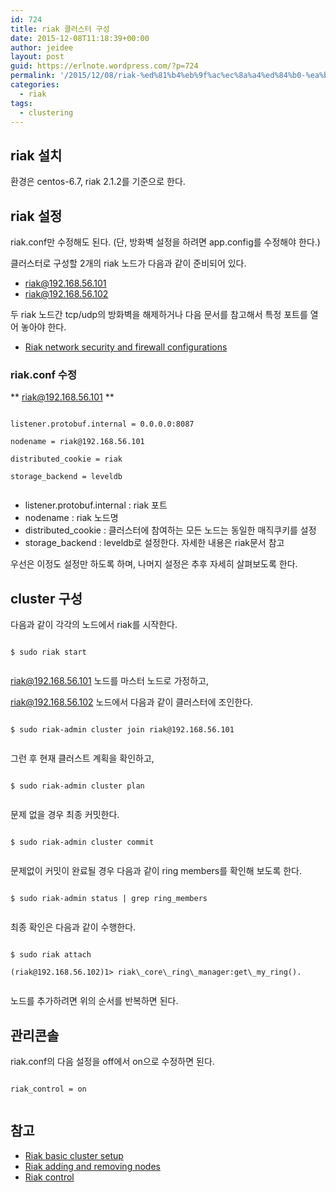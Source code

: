 ```yaml
---
id: 724
title: riak 클러스터 구성
date: 2015-12-08T11:18:39+00:00
author: jeidee
layout: post
guid: https://erlnote.wordpress.com/?p=724
permalink: '/2015/12/08/riak-%ed%81%b4%eb%9f%ac%ec%8a%a4%ed%84%b0-%ea%b5%ac%ec%84%b1/'
categories:
  - riak
tags:
  - clustering
---
```

## riak 설치

환경은 centos-6.7, riak 2.1.2를 기준으로 한다.

## riak 설정

riak.conf만 수정해도 된다. (단, 방화벽 설정을 하려면 app.config를 수정해야 한다.)

클러스터로 구성할 2개의 riak 노드가 다음과 같이 준비되어 있다.

  * riak@192.168.56.101
  * riak@192.168.56.102

두 riak 노드간 tcp/udp의 방화벽을 해제하거나 다음 문서를 참고해서 특정 포트를 열어 놓아야 한다.

  * [Riak network security and firewall configurations](https://docs.basho.com/riak/1.1.0/cookbooks/Network-Security-and-Firewall-Configurations/)

### riak.conf 수정

\*\* riak@192.168.56.101 \*\*

```
  
listener.protobuf.internal = 0.0.0.0:8087
  
nodename = riak@192.168.56.101
  
distributed_cookie = riak
  
storage_backend = leveldb
  
```

  * listener.protobuf.internal : riak 포트
  * nodename : riak 노드명
  * distributed_cookie : 클러스터에 참여하는 모든 노드는 동일한 매직쿠키를 설정
  * storage_backend : leveldb로 설정한다. 자세한 내용은 riak문서 참고

우선은 이정도 설정만 하도록 하며, 나머지 설정은 추후 자세히 살펴보도록 한다.

## cluster 구성

다음과 같이 각각의 노드에서 riak를 시작한다.

```
  
$ sudo riak start
  
```

riak@192.168.56.101 노드를 마스터 노드로 가정하고,
  
riak@192.168.56.102 노드에서 다음과 같이 클러스터에 조인한다.

```
  
$ sudo riak-admin cluster join riak@192.168.56.101
  
```

그런 후 현재 클러스트 계획을 확인하고,

```
  
$ sudo riak-admin cluster plan
  
```

문제 없을 경우 최종 커밋한다.

```
  
$ sudo riak-admin cluster commit
  
```

문제없이 커밋이 완료될 경우 다음과 같이 ring members를 확인해 보도록 한다.

```
  
$ sudo riak-admin status | grep ring_members
  
```

최종 확인은 다음과 같이 수행한다.

```
  
$ sudo riak attach
  
(riak@192.168.56.102)1> riak\_core\_ring\_manager:get\_my_ring().
  
```

노드를 추가하려면 위의 순서를 반복하면 된다.

## 관리콘솔

riak.conf의 다음 설정을 off에서 on으로 수정하면 된다.

```
  
riak_control = on
  
```

## 참고

  * [Riak basic cluster setup](https://docs.basho.com/riak/1.2.0/cookbooks/Basic-Cluster-Setup/)
  * [Riak adding and removing nodes](https://docs.basho.com/riak/1.2.0/cookbooks/Adding-and-Removing-Nodes/)
  * [Riak control](http://docs.basho.com/riak/latest/ops/advanced/riak-control/)